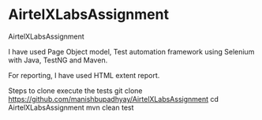 # AirtelXLabsAssignment
AirtelXLabsAssignment

I have used Page Object model, Test automation framework using Selenium with Java, TestNG and Maven.

For reporting, I have used HTML extent report.


Steps to clone execute the tests
git clone https://github.com/manishbupadhyay/AirtelXLabsAssignment
cd AirtelXLabsAssignment
mvn clean test
